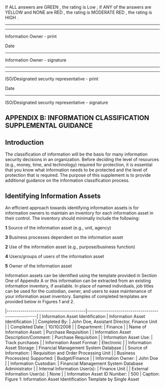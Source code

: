 If ALL answers are GREEN , the rating is Low ; if ANY of the answers are YELLOW and NONE are RED , the rating is MODERATE RED , the rating is HIGH .

_______________________________________

_____________________________

Information Owner - print

Date

_______________________________________

Information Owner - signature

_______________________________________

_____________________________

ISO/Designated security representative - print

Date

_________________________________________

ISO/Designated security representative - signature

## **APPENDIX B: INFORMATION CLASSIFICATION SUPPLEMENTAL GUIDANCE**

## **Introduction**

The classification of information will be the basis for many information security decisions in an organization. Before deciding the level of resources (e.g., money, time, and technology) required for protection, it is essential that you know what information needs to be protected and the level of protection that is required. The purpose of this supplement is to provide additional guidance on the information classification process.

## **Identifying Information Assets**

An efficient approach towards identifying information assets is for information owners to maintain an inventory for each information asset in their control. The inventory should minimally include the following:

**1** Source of the information asset (e.g., unit, agency)

**3** Business processes dependent on the information asset

**2** Use of the information asset (e.g., purpose/business function)

**4** Users/groups of users of the information asset

**5** Owner of the information asset

Information assets can be identified using the template provided in Section One of Appendix A or this information can be extracted from an existing information inventory, if available. In place of named individuals, job titles can be used for the custodian, owner, and users to ease maintenance of your information asset inventory. Samples of completed templates are provided below in Figures 1 and 2.

|----------------------------------------|----------------------------------------------------|
| Information Asset Identification       | Information Asset Identification                   |
| Completed By:                          | John Doe, Assistant Director, Finance Unit         |
| Completed Date:                        | 10/10/2008                                         |
| Department:                            | Finance                                            |
| Name of Information Asset:             | Purchase Requisition                               |
| Information Asset Description/Comment: | Purchase Requisition                               |
| Information Asset Use:                 | Track purchases                                    |
| Information Asset Format:              | Electronic                                         |
| Information Asset Storage:             | Financial Management System Database               |
| Source of Information:                 | Requisition and Order Processing Unit              |
| Business Process(es) Supported:        | Budget/Finance                                     |
| Information Owner:                     | John Doe                                           |
| Information Custodian:                 | Financial Management System Database Administrator |
| Internal Information User(s):          | Finance Unit                                       |
| External Information User(s):          | None                                               |
| Information Asset ID Number:           | 500                                                |
Caption: Figure 1: Information Asset Identification Template by Single Asset
